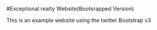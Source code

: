 #Exceptional realty Website(Bootsrapped Version)


This is an example website using the twitter Bootstrap v3
